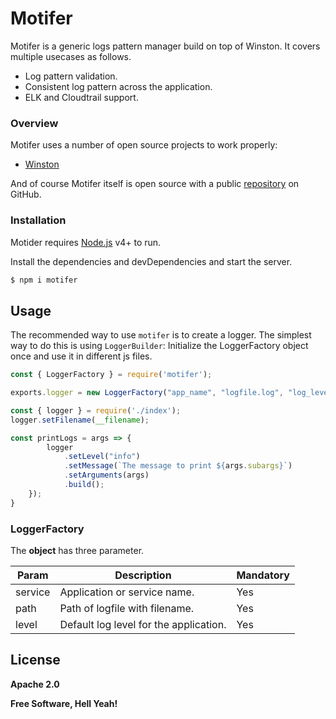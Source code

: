 # Motifer

Motifer is a generic logs pattern manager build on top of Winston. It covers multiple usecases as follows.

  - Log pattern validation.
  - Consistent log pattern across the application.
  - ELK and Cloudtrail support.

### Overview

Motifer uses a number of open source projects to work properly:

* [Winston](https://github.com/winstonjs/winston)

And of course Motifer itself is open source with a public [repository](https://github.com/mahajanankur/motifer)
 on GitHub.

### Installation

Motider requires [Node.js](https://nodejs.org/) v4+ to run.

Install the dependencies and devDependencies and start the server.

```sh
$ npm i motifer
```

## Usage
The recommended way to use `motifer` is to create a logger. The
simplest way to do this is using `LoggerBuilder`:
Initialize the LoggerFactory object once and use it in different js files.
``` js
const { LoggerFactory } = require('motifer');

exports.logger = new LoggerFactory("app_name", "logfile.log", "log_level");
```
``` js
const { logger } = require('./index');
logger.setFilename(__filename);

const printLogs = args => {
        logger
            .setLevel("info")
            .setMessage(`The message to print ${args.subargs}`)
            .setArguments(args)
            .build();
    });
}
```

### LoggerFactory

The **object** has three parameter.

| Param | Description |Mandatory
| ------ | ------ | ------ |
| service | Application or service name. | Yes |
| path | Path of logfile with filename. | Yes |
| level | Default log level for the application. | Yes |


License
----

**Apache 2.0**


**Free Software, Hell Yeah!**
